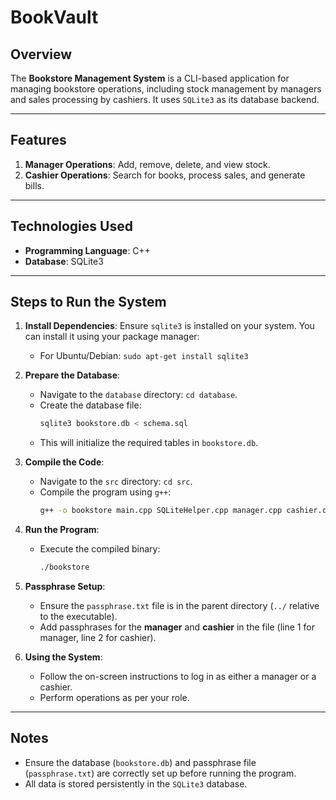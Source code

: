 # BookVault

## Overview
The **Bookstore Management System** is a CLI-based application for managing bookstore operations, including stock management by managers and sales processing by cashiers. It uses `SQLite3` as its database backend.

---

## Features
1. **Manager Operations**: Add, remove, delete, and view stock.
2. **Cashier Operations**: Search for books, process sales, and generate bills.

---

## Technologies Used
- **Programming Language**: C++
- **Database**: SQLite3

---

## Steps to Run the System
1. **Install Dependencies**: Ensure `sqlite3` is installed on your system. You can install it using your package manager:
   - For Ubuntu/Debian: `sudo apt-get install sqlite3`

2. **Prepare the Database**:
   - Navigate to the `database` directory: `cd database`.
   - Create the database file:
     ```bash
     sqlite3 bookstore.db < schema.sql
     ```
   - This will initialize the required tables in `bookstore.db`.

3. **Compile the Code**:
   - Navigate to the `src` directory: `cd src`.
   - Compile the program using `g++`:
     ```bash
     g++ -o bookstore main.cpp SQLiteHelper.cpp manager.cpp cashier.cpp -lsqlite3 -lssl -lcrypto
     ```

4. **Run the Program**:
   - Execute the compiled binary:
     ```bash
     ./bookstore
     ```

5. **Passphrase Setup**:
   - Ensure the `passphrase.txt` file is in the parent directory (`../` relative to the executable).
   - Add passphrases for the **manager** and **cashier** in the file (line 1 for manager, line 2 for cashier).

6. **Using the System**:
   - Follow the on-screen instructions to log in as either a manager or a cashier.
   - Perform operations as per your role.

---

## Notes
- Ensure the database (`bookstore.db`) and passphrase file (`passphrase.txt`) are correctly set up before running the program.
- All data is stored persistently in the `SQLite3` database.
